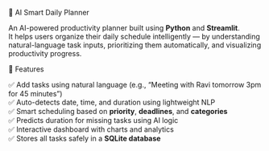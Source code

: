 🧠 AI Smart Daily Planner

An AI-powered productivity planner built using **Python** and **Streamlit**.  
It helps users organize their daily schedule intelligently — by understanding natural-language task inputs, prioritizing them automatically, and visualizing productivity progress.

🚀 Features

✅ Add tasks using natural language (e.g., “Meeting with Ravi tomorrow 3pm for 45 minutes”)  
✅ Auto-detects date, time, and duration using lightweight NLP  
✅ Smart scheduling based on **priority**, **deadlines**, and **categories**  
✅ Predicts duration for missing tasks using AI logic  
✅ Interactive dashboard with charts and analytics  
✅ Stores all tasks safely in a **SQLite database**
